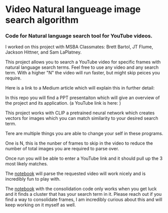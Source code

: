 # Video Natural langueage image search algorithm
### Code for Natural language search tool for YouTube videos. 

I worked on this project with MSBA Classmates: Brett Bartol, JT Flume, Jackson Hittner, and Sam LaPlatney.

This project allows you to search a YouTube video for specific frames with natural language search terms. Feel free to use any video and any search term. With a higher "N" the video will run faster, but might skip peices you require. 

Here is a link to a Medium article which will explain this in further detail:

In this repo you will find a PPT presentaiton which will give an overview of the project and its application. (a YouTube link is here: ) 

This project works with CLIP a pretrained neural network which creates vectors for images which you can match similarity to your desired search term. 

Tere are multiple things you are able to change your self in these programs.

One is N, this is the nunber of frames to skip in the video to reduce the number of total images you are required to parse over. 

Once run you will be able to enter a YouTube link and it should pull up the 3 most likely matches. 

The [notebook](https://colab.research.google.com/drive/1Q9bXlvL84n6c3UzdvIX4L-Cdo4XFgEi4?usp=sharing) will parse the requested video will work nicely and is incredibly fun to play with. 

The [notebook](https://colab.research.google.com/drive/1spu4Z-NPal7LrY9HbmCcA-nSHRHMFP0e?usp=sharing) with the consolidation code only works when you get luck and it finds a cluster that has your search term in it. Please reach out if you find a way to consolidate frames, I am incredibly curious about this and will keep working on it myself as well. 
